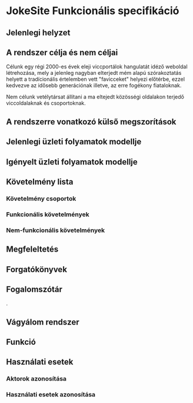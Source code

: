 # JokeSite Funkcionális specifikáció

## **Jelenlegi helyzet**



## **A rendszer célja és nem céljai**
Célunk egy régi 2000-es évek eleji viccportálok hangulatát idéző weboldal létrehozása, mely a jelenleg nagyban elterjedt mém alapú szórakoztatás helyett a tradícionális értelemben vett "favicceket" helyezi előtérbe, ezzel kedvezve az idősebb generációnak illetve, az erre fogékony fiataloknak.

Nem célunk vetélytársat állítani a ma eltejedt közösségi oldalakon terjedő viccoldalaknak és csoportoknak.


## **A rendszerre vonatkozó külső megszorítások**


## **Jelenlegi üzleti folyamatok modellje**


## **Igényelt üzleti folyamatok modellje**


## **Követelmény lista**
### Követelmény csoportok


### Funkcionális követelmények



### Nem-funkcionális követelmények


## Megfeleltetés	


## Forgatókönyvek


## Fogalomszótár
.

## **Vágyálom rendszer**


## **Funkció**


## **Használati esetek**
### **Aktorok azonosítása**

### **Használati esetek azonosítása**




